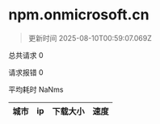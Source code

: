 
  # npm.onmicrosoft.cn

  > 更新时间 2025-08-10T00:59:07.069Z
  
  总共请求 0

  请求报错 0

  平均耗时 NaNms

|城市|ip|下载大小|速度|
|-----|----------|---|---|

  